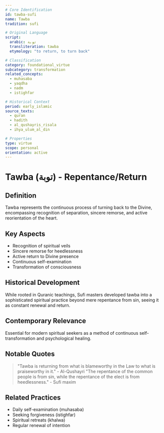 ```yaml
---
# Core Identification
id: tawba-sufi
name: Tawba
tradition: sufi

# Original Language
script:
  arabic: توبة
  transliteration: tawba
  etymology: "to return, to turn back"

# Classification
category: foundational_virtue
subcategory: transformation
related_concepts:
  - muhasaba
  - yaqdha
  - nadm
  - istighfar

# Historical Context
period: early_islamic
source_texts:
  - quran
  - hadith
  - al_qushayris_risala
  - ihya_ulum_al_din

# Properties
type: virtue
scope: personal
orientation: active
---
```


# Tawba (توبة) - Repentance/Return

## Definition
Tawba represents the continuous process of turning back to the Divine, encompassing recognition of separation, sincere remorse, and active reorientation of the heart.

## Key Aspects
- Recognition of spiritual veils
- Sincere remorse for heedlessness
- Active return to Divine presence
- Continuous self-examination
- Transformation of consciousness

## Historical Development
While rooted in Quranic teachings, Sufi masters developed tawba into a sophisticated spiritual practice beyond mere repentance from sin, seeing it as constant renewal and return.

## Contemporary Relevance
Essential for modern spiritual seekers as a method of continuous self-transformation and psychological healing.

## Notable Quotes
> "Tawba is returning from what is blameworthy in the Law to what is praiseworthy in it." - Al-Qushayri
> "The repentance of the common people is from sin, while the repentance of the elect is from heedlessness." - Sufi maxim

## Related Practices
- Daily self-examination (muhasaba)
- Seeking forgiveness (istighfar)
- Spiritual retreats (khalwa)
- Regular renewal of intention